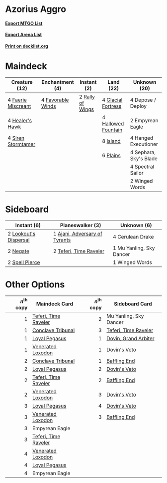 # Azorius Aggro

#### [Export MTGO List](../collection/Azorius%20Aggro/Azorius%20Aggro.txt)
#### [Export Arena List](../collection/Azorius%20Aggro/Azorius%20Aggro_arena.txt)
#### [Print on decklist.org](http://decklist.org/?deckmain=4%09Depose%20/%20Deploy%0A2%09Empyrean%20Eagle%0A4%09Faerie%20Miscreant%0A4%09Favorable%20Winds%0A4%09Glacial%20Fortress%0A4%09Hallowed%20Fountain%0A4%09Hanged%20Executioner%0A4%09Healer's%20Hawk%0A8%09Island%0A6%09Plains%0A2%09Rally%20of%20Wings%0A4%09Sephara,%20Sky's%20Blade%0A4%09Siren%20Stormtamer%0A4%09Spectral%20Sailor%0A2%09Winged%20Words&deckside=1%09Ajani,%20Adversary%20of%20Tyrants%0A4%09Cerulean%20Drake%0A2%09Lookout's%20Dispersal%0A1%09Mu%20Yanling,%20Sky%20Dancer%0A2%09Negate%0A2%09Spell%20Pierce%0A2%09Teferi,%20Time%20Raveler%0A1%09Winged%20Words)
# Maindeck

|                                        Creature (12)                                        |                                      Enchantment (4)                                       |                                        Instant (2)                                        |                                          Land (22)                                          |     Unknown (20)     |
|---------------------------------------------------------------------------------------------|--------------------------------------------------------------------------------------------|-------------------------------------------------------------------------------------------|---------------------------------------------------------------------------------------------|----------------------|
|4 [Faerie Miscreant](http://gatherer.wizards.com/Pages/Card/Details.aspx?multiverseid=398459)|4 [Favorable Winds](http://gatherer.wizards.com/Pages/Card/Details.aspx?multiverseid=240131)|2 [Rally of Wings](http://gatherer.wizards.com/Pages/Card/Details.aspx?multiverseid=460954)|4 [Glacial Fortress](http://gatherer.wizards.com/Pages/Card/Details.aspx?multiverseid=190562)|4 Depose / Deploy     |
|4 [Healer's Hawk](http://gatherer.wizards.com/Pages/Card/Details.aspx?multiverseid=452764)   |                                                                                            |                                                                                           |4 [Hallowed Fountain](http://gatherer.wizards.com/Pages/Card/Details.aspx?multiverseid=97071)|2 Empyrean Eagle      |
|4 [Siren Stormtamer](http://gatherer.wizards.com/Pages/Card/Details.aspx?multiverseid=435232)|                                                                                            |                                                                                           |8 [Island](http://gatherer.wizards.com/Pages/Card/Details.aspx?multiverseid=439857)          |4 Hanged Executioner  |
|                                                                                             |                                                                                            |                                                                                           |6 [Plains](http://gatherer.wizards.com/Pages/Card/Details.aspx?multiverseid=439856)          |4 Sephara, Sky's Blade|
|                                                                                             |                                                                                            |                                                                                           |                                                                                             |4 Spectral Sailor     |
|                                                                                             |                                                                                            |                                                                                           |                                                                                             |2 Winged Words        |


# Sideboard

|                                          Instant (6)                                           |                                            Planeswalker (3)                                            |      Unknown (6)       |
|------------------------------------------------------------------------------------------------|--------------------------------------------------------------------------------------------------------|------------------------|
|2 [Lookout's Dispersal](http://gatherer.wizards.com/Pages/Card/Details.aspx?multiverseid=435214)|1 [Ajani, Adversary of Tyrants](http://gatherer.wizards.com/Pages/Card/Details.aspx?multiverseid=447139)|4 Cerulean Drake        |
|2 [Negate](http://gatherer.wizards.com/Pages/Card/Details.aspx?multiverseid=423707)             |2 [Teferi, Time Raveler](http://gatherer.wizards.com/Pages/Card/Details.aspx?multiverseid=461148)       |1 Mu Yanling, Sky Dancer|
|2 [Spell Pierce](http://gatherer.wizards.com/Pages/Card/Details.aspx?multiverseid=425876)       |                                                                                                        |1 Winged Words          |


# Other Options

|*n*<sup>th</sup> copy|                                         Maindeck Card                                         |*n*<sup>th</sup> copy|                                        Sideboard Card                                         |
|--------------------:|-----------------------------------------------------------------------------------------------|--------------------:|-----------------------------------------------------------------------------------------------|
|                    1|[Teferi, Time Raveler](http://gatherer.wizards.com/Pages/Card/Details.aspx?multiverseid=461148)|                    2|Mu Yanling, Sky Dancer                                                                         |
|                    1|[Conclave Tribunal](http://gatherer.wizards.com/Pages/Card/Details.aspx?multiverseid=452756)   |                    3|[Teferi, Time Raveler](http://gatherer.wizards.com/Pages/Card/Details.aspx?multiverseid=461148)|
|                    1|[Loyal Pegasus](http://gatherer.wizards.com/Pages/Card/Details.aspx?multiverseid=446065)       |                    1|[Dovin, Grand Arbiter](http://gatherer.wizards.com/Pages/Card/Details.aspx?multiverseid=457311)|
|                    1|[Venerated Loxodon](http://gatherer.wizards.com/Pages/Card/Details.aspx?multiverseid=452780)   |                    1|[Dovin's Veto](http://gatherer.wizards.com/Pages/Card/Details.aspx?multiverseid=461120)        |
|                    2|[Conclave Tribunal](http://gatherer.wizards.com/Pages/Card/Details.aspx?multiverseid=452756)   |                    1|[Baffling End](http://gatherer.wizards.com/Pages/Card/Details.aspx?multiverseid=439658)        |
|                    2|[Loyal Pegasus](http://gatherer.wizards.com/Pages/Card/Details.aspx?multiverseid=446065)       |                    2|[Dovin's Veto](http://gatherer.wizards.com/Pages/Card/Details.aspx?multiverseid=461120)        |
|                    2|[Teferi, Time Raveler](http://gatherer.wizards.com/Pages/Card/Details.aspx?multiverseid=461148)|                    2|[Baffling End](http://gatherer.wizards.com/Pages/Card/Details.aspx?multiverseid=439658)        |
|                    2|[Venerated Loxodon](http://gatherer.wizards.com/Pages/Card/Details.aspx?multiverseid=452780)   |                    3|[Dovin's Veto](http://gatherer.wizards.com/Pages/Card/Details.aspx?multiverseid=461120)        |
|                    3|[Loyal Pegasus](http://gatherer.wizards.com/Pages/Card/Details.aspx?multiverseid=446065)       |                    4|[Dovin's Veto](http://gatherer.wizards.com/Pages/Card/Details.aspx?multiverseid=461120)        |
|                    3|[Venerated Loxodon](http://gatherer.wizards.com/Pages/Card/Details.aspx?multiverseid=452780)   |                    3|[Baffling End](http://gatherer.wizards.com/Pages/Card/Details.aspx?multiverseid=439658)        |
|                    3|Empyrean Eagle                                                                                 |                     |                                                                                               |
|                    3|[Teferi, Time Raveler](http://gatherer.wizards.com/Pages/Card/Details.aspx?multiverseid=461148)|                     |                                                                                               |
|                    4|[Venerated Loxodon](http://gatherer.wizards.com/Pages/Card/Details.aspx?multiverseid=452780)   |                     |                                                                                               |
|                    4|[Loyal Pegasus](http://gatherer.wizards.com/Pages/Card/Details.aspx?multiverseid=446065)       |                     |                                                                                               |
|                    4|Empyrean Eagle                                                                                 |                     |                                                                                               |

